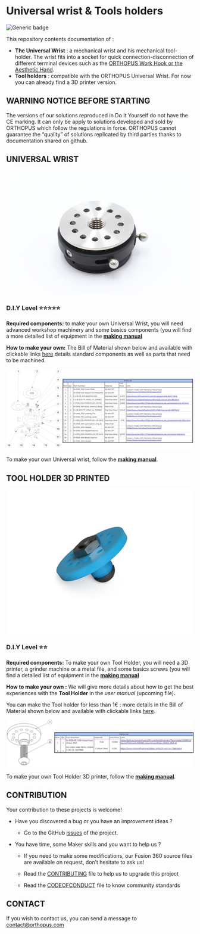 # Universal wrist & Tools holders

![Generic badge](https://img.shields.io/badge/CE_Mark-NO-critical.svg)

This repository contents documentation of : 

- **The Universal Wrist** : a mechanical wrist and his mechanical tool-holder. The wrist fits into a socket for quick connection-disconnection of different terminal devices such as the [ORTHOPUS Work Hook or the Aesthetic Hand](https://orthopus.com/en/upper-limb-prosthetics/).
- **Tool holders** : compatible with the ORTHOPUS Universal Wrist. For now you can already find a 3D printer version. 



## WARNING NOTICE BEFORE STARTING

The versions of our solutions reproduced in Do It Yourself do not have the CE marking. It can only be apply to solutions developed and sold by ORTHOPUS which follow the regulations in force.
ORTHOPUS cannot guarantee the “quality” of solutions replicated by third parties thanks to documentation shared on github.



## UNIVERSAL WRIST

![UniversalWrist_ORTHOPUS](assets/Universal-Wrist_ORTHOPUS.JPG)

### D.I.Y Level **⭐⭐⭐⭐⭐**

**Required components:** to make your own Universal Wrist, you will need advanced workshop machinery and some basics components (you will find a more detailed list of equipment in the **[making manual](./docs/wrist/UniversalWrist_making-manual.md)**

**How to make your own:** The Bill of Material shown below and available with clickable links [here](https://github.com/orthopus/01-wrist/blob/main/src/Wrist/ILL-0109-BoMGitHub.pdf) details standard components as well as parts that need to be machined.

![ILL-0109-BomGithub](assets/ILL-0109-BomGithub.png)

To make your own Universal wrist, follow the **[making manual](./docs/wrist/UniversalWrist_making-manual.md)**.



## TOOL HOLDER 3D PRINTED



![IMG-210115-ExportCAO_3DToolholder](assets/IMG-210115-ExportCAO_3DToolholder.png)

### D.I.Y Level **⭐⭐**

**Required components:** To make your own Tool Holder, you will need a 3D printer, a grinder machine or a metal file, and some basics screws (you will find a detailed list of equipment in the **[making manual](./docs/tool-holder-3D-printer/ToolHolder_3D_making-manual.md)**

**How to make your own :** We will give more details about how to get the best experiences with the **Tool Holder** in the *user manual* (upcoming file)**.**

You can make the Tool holder for less than 1€ : more details in the Bill of Material shown below and available with clickable links [here](https://github.com/orthopus/01-wrist/blob/main/src/Tool-holder%203D%20print/ILL-0109-DIYAttachementPlateBoM.pdf).

![ILL-0109-DIYAttachementPlateBoM](assets/ILL-0109-DIYAttachementPlateBoM.jpg)

To make your own Tool Holder 3D printer, follow the **[making manual](./docs/tool-holder-3D-printer/ToolHolder_3D_making-manual.md)**.



## CONTRIBUTION

Your contribution to these projects is welcome!

* Have you discovered a bug or you have an improvement ideas ?
  
  * Go to the GitHub [issues](https://github.com/orthopus/01-wrist/issues) of the project.
  
* You have time, some Maker skills and you want to help us ?

  * If you need to make some modifications, our Fusion 360 source files are available on request, don’t hesitate to ask us!

  * Read the [CONTRIBUTING](CONTRIBUTING.md) file to help us to upgrade this project

  * Read the [CODEOFCONDUCT](CODEOFCONDUCT.md) file to know community standards

    


## CONTACT

If you wish to contact us, you can send a message to contact@orthopus.com
